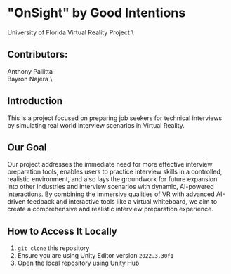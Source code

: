 # "OnSight" by Good Intentions
University of Florida Virtual Reality Project \

## Contributors: 
Anthony Pallitta \
Bayron Najera \

## Introduction
This is a project focused on preparing job seekers for technical interviews by simulating real world interview scenarios in Virtual Reality.

## Our Goal
Our project addresses the immediate need for more effective interview preparation tools, enables users to practice interview skills in a controlled, realistic environment, and also lays the groundwork for future expansion into other industries and interview scenarios with dynamic, AI-powered interactions. By combining the immersive qualities of VR with advanced AI-driven feedback and interactive tools like a virtual whiteboard, we aim to create a comprehensive and realistic interview preparation experience.

## How to Access It Locally
1. ```git clone``` this repository
2. Ensure you are using Unity Editor version ```2022.3.30f1```
3. Open the local repository using Unity Hub

